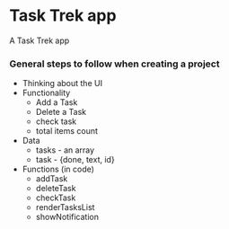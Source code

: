 # Task Trek app
A Task Trek app


### General steps to follow when creating a project

- Thinking about the UI
- Functionality
	- Add a Task
	- Delete a Task
	- check task
	- total items count
- Data
	- tasks - an array
	- task - {done, text, id}
- Functions (in code)
	- addTask
	- deleteTask
	- checkTask
	- renderTasksList
	- showNotification
